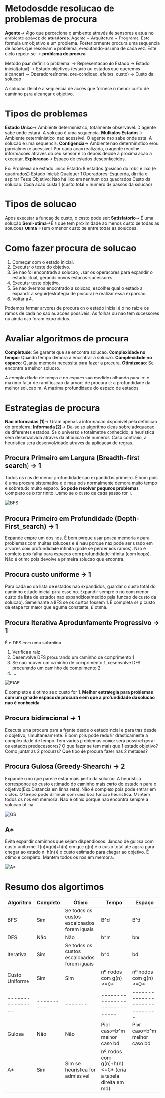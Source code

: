 # Metodosdde resolucao de problemas de procura
**Agente**-> Algo que perceciona o ambiente através de sensores e atua no ambiente atravez de **atuadores**. Agente = Arquitetura + Programa.
Este formula um objetivo e um problema. Posteriormente procura uma sequencia de acoes que resolvam o problema, executando-as uma de cada vez. Este ciclo repete-se -> **problema de procura**

Metodo paar definir o problema:
-> Representacao do Estado
-> Estado inicial(atual)
-> Estado objetivos (estado ou estados que queremos alcancar)
-> Operadores(nome, pre-condicao, efeitos, custo)
-> Custo da solucao

A solucao ideial é a sequencia de acoes que fornece o menor custo de caminho para alcançar o objetivo.

# Tipos de problemas
**Estado Unico**-> Ambiente deterministico, totalmente observavel. O agente sabe onde estará. A solucao é uma sequencia.
**Multiplos Estados**-> Ambiente deterministico, nao acessivel. O agente nao sabe onde esta. A solucao é uma sequencia.
**Contigencia**-> Ambiente nao deterministico e/ou parcialmente acessivel. Por cada acao realizada, o agente recolhe informacoes atraves do seu sensor e so depois decide a proxima acao a executar.
**Exploracao**-> Espaço de estados desconhecidos.

Ex: Problema de estado unico
Estado: 8 estados (posicao do robo e lixo (e quadrados))
Estado Inicial: Qualquer 1
Operadores: Esquerda, direita e aspirar
Teste Objetivo: Nao há lixo em nenhum dos quadrados
Custo da solucao: Cada acao custa 1 (custo total = numero de passos da solucao)

# Tipos de solucao
Apos executar a funcao de custo, o custo pode ser:
**Satisfatorio**-> É uma solução
**Semi-otima**->É a que tem proximidade ao menos custo de todas as solucoes
**Otima**->Tem o menor custo de entre todas as solucoes.

# Como fazer procura de solucao
1. Começar com o estado inicial.
2. Executar o teste do objetivo.
3. Se nao foi encontrada a solucao, usar os operadores para expandir o estado atual, gerando novos estados-sucessores.
4. Executar teste objetivo.
5. Se nao tivermos enocntrado a solucao, escolher qual o estado a expandir a seguir(estrategia de procura) e realizar essa expansao.
6. Voltar a 4.

Podemos formar arvores de procura on o estado inicial é o no raiz e os ramos de cada no sao as acoes possiveis. As folhas ou nao tem sucessores ou ainda nao foram expandidos.

# Avaliar algoritmos de procura
**Completude**: Se garante que se encontra solucao.
**Complexidade no tempo**: Quando tempo demora a encontrar a solucao.
**Complexidade no espaco**: Quanta memoria necessita para fazer a procura.
**Otimizacao**: Se encontra a melhor solucao.

A complexidade de tempo e no espaco sao medidos olhando para.
b: o maximo fator de ramificacao da arvore de procura
d: a profundidade da melhor solucao
m. A maxima profundidade do espaco de estados

# Estrategias de procura
**Nao informadas (1)**-> Usam apenas a informacao disponivel pela definicao do problema.
**Informada (2)**-> Da-se ao algoritmo dicas sobre adequacao de diferentes estados. Se o universo é totalmetne conhecido, a heuristica sera desenvolvida atraves da atibuicao de numeros. Caso contrario, a heuristica sera desenvolvidade atraves da aplicacao de regras.

## Procura Primeiro em Largura (Breadth-first search) -> 1
Todos os nos de menor profundidade sao expandidos primeiro. É bom pois é uma procura sistematica e é mau pois normalmente demora muito tempo e sobretudo muito espaco. **So pode resolver pequnos problemas**.
Completo de b for finito. Otimo se o custo de cada passo for 1.

![BFS](https://techvidvan.com/tutorials/wp-content/uploads/sites/2/2021/07/TV-BFS-normal-image03.jpg)

## Procura Primeiro em Profundidade (Depth-First_search) -> 1
Expande empre um dos nos. È bom porque usar pouca memoria e para problemas com muitas solucoes e é mau porque nao pode ser usado em arvores com profundidade infinita (pode se perder nos ramos).
Nao é comleto pois falha oara espaços com profundidade infinita (com loops). Não é otimo pois devolve a primeira solucao que encontra.

## Procura custo uniforme -> 1
Para cada no da lista de estados nao expandidos, guardar o custo total do caminho estado inicial para esse no. Expandir sempre o no com menor custo da lista de estados nao expandidos(medido pela funcao de custo da solucao).
Semelhante a BFS se os custos fossem 1.
É completa se p custo da etapa for maior que alguma constante. É otima.

## Procura Iterativa Aprodunfamente Progressivo  -> 1
É o DFS com uma subrotina
1. Verifica a raiz
2. Desenvolve DFS procurando um caminho de comprimento 1
3. Se nao houver um caminho de comprimento 1, desenvolve DFS procurando um caminho de comprimento 2
4. ...

![PIAP](https://slideplayer.com.br/slide/5612379/2/images/35/Busca+de+Aprofundamento+Iterativo+em+Profundidade+l+%3D3.jpg)

È completo e é otimo se o custo for 1. **Melhor estrategia para problemas com um grnade espaco de procura e em que a profundidade da solucao nao é conhecida**

## Procura bidirecional -> 1
Executa uma procura para a frente desde o estado incial e para tras desde o objetivo, simultaneamente. É bom pois pode reduzir drasticamente a complexidade de tempo. Tem varios problemas como: sera possivel gerar os estados predecessores? O que fazer se tem mais que 1 estado objetivo? Como juntar as 2 procuras? Que tipo de procura fazer nas 2 metades?

## Procura Gulosa (Greedy-Shearch) -> 2
Expande o no que parece estar mais perto da solucao. A heuristica corresponde ao custo estimado do caminho mais curto do estado n para o objetivo(Exp.Distancia em linha reta).
Não é completo pois pode entrar em ciclos. O tempo pode diminuir com uma boa funcao heuristica. Mantem todos os nos em memoria. Nao é otimo porque nao encontra sempre a solucao otima.


![GS](https://www.researchgate.net/publication/323137457/figure/fig1/AS:664823503273985@1535517683556/Greedy-Search-using-h-value-11-Figure-2-illustrates-greedy-search-for-Bucharest-with.png)


## A*
Evita expandir caminhos que sejam dispendiosos. Juncao de gulosa com custo uniforme.
f(n)=g(n)+h(n) em que g(n) é o custo total ate agora para chegar ao estado n. h(n) é o custo estimado para chegar ao objetivo.
È otimo e completo. Mantem todos os nos em memoria.

![A*](https://www.101computing.net/wp/wp-content/uploads/A-Star-Search-Algorithm-Step-6.png)

# Resumo dos algortimos

| Algoritmo      | Completo | Ótimo | Tempo                       | Espaço                      |
|----------------|----------|-------|-----------------------------|-----------------------------|
| BFS            | Sim      | Se todos os custos escalonados forem iguais | B^d | B^d    |
| DFS            | Não      | Não   | b^m                         | bm                          |
| Iterativa      | Sim      | Se todos os custos escalonados forem iguais | b^d | bd                          |
| Custo Uniforme | Sim      | Sim   | nº nodos com g(n)<=C*      | nº nodos com g(n)<=C*       |
|----------------|----------|-------|-----------------------------|-----------------------------|
| Gulosa         | Não      | Não   | Pior caso=b^m melhor caso bd| Pior caso=b^m melhor caso bd|
| A*             | Sim      | Sim se heurística for admissível | nº nodos com g(n)+h(n)<=C* (cria a tabela direita em md) |


